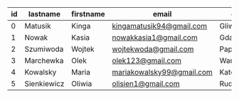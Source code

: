 |id |lastname   |firstname|email                    |city     |ages|
|---|-----------|---------|-------------------------|---------|----|
|0  |Matusik    |Kinga    |kingamatusik94@gmail.com |Gliwice  |28  |
|1  |Nowak      |Kasia    |nowakkasia1@gmail.com    |Gdansk   |26  |
|2  |Szumiwoda  |Wojtek   |wojtekwoda@gmail.com     |Paprocany|30  |
|3  |Marchewka  |Olek     |olek123@gmail.com        |Warszawa |22  |
|4  |Kowalsky   |Maria    |mariakowalsky99@gmail.com|Katowice |24  |
|5  |Sienkiewicz|Oliwia   |olisien1@gmail.com       |Rudy     |29  |